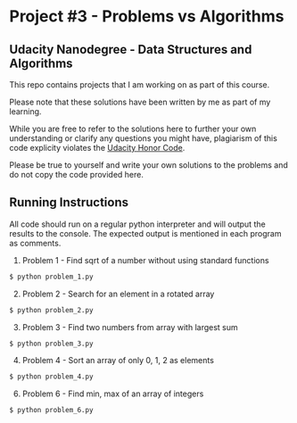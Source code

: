 # Project #3 - Problems vs Algorithms
## Udacity Nanodegree - Data Structures and Algorithms

This repo contains projects that I am working on as part of this course.

Please note that these solutions have been written by me as part of my learning.

While you are free to refer to the solutions here to further your own understanding or clarify any questions you might have,
plagiarism of this code explicity violates the [Udacity Honor Code](https://www.udacity.com/legal/en-us/honor-code).

Please be true to yourself and write your own solutions to the problems and do not copy the code provided here.

## Running Instructions
All code should run on a regular python interpreter and will output the results
to the console. The expected output is mentioned in each program as comments.

1. Problem 1 - Find sqrt of a number without using standard functions
```bash
$ python problem_1.py
```

2. Problem 2 - Search for an element in a rotated array
```bash
$ python problem_2.py
```

3. Problem 3 - Find two numbers from array with largest sum
```bash
$ python problem_3.py
```

4. Problem 4 - Sort an array of only 0, 1, 2 as elements
```bash
$ python problem_4.py
```

6. Problem 6 - Find min, max of an array of integers
```bash
$ python problem_6.py
```

